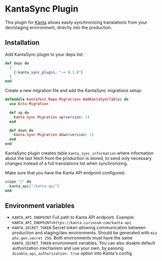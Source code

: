 # KantaSync Plugin

This plugin for [Kanta](https://github.com/curiosum-dev/kanta) allows easily synchronizing translations from your dev/staging environment, directly into the production.

## Installation

Add KantaSync plugin to your deps list:
```elixir
def deps do
  [
    {:kanta_sync_plugin, "~> 0.1.0"}
  ]
end
```

Create a new migration file and add the KantaSync migrations setup:

```elixir 
defmodule KantaTest.Repo.Migrations.AddKantaSyncTables do
  use Ecto.Migration

  def up do
    Kanta.Sync.Migration.up(version: 1)
  end

  def down do
    Kanta.Sync.Migration.down(version: 1)
  end
end
```

KantaSync plugin creates table `kanta_sync_information` where information about the last fetch from the production is stored, to send only necessary changes instead of a full translations list when synchronizing. 

Make sure that you have the Kanta API endpoint configured:

```elixir
scope "/" do 
  kanta_api("/kanta-api")
end 
```

## Environment variables

- `KANTA_API_ENDPOINT`
  Full path to Kanta API endpoint. 
  Example: `KANTA_API_ENDPOINT=https://kanta.curiosum.com/kanta-api`
- `KANTA_SECRET_TOKEN`
  Secret token allowing communication between production and staging/dev environments. Should be generated with `mix phx.gen.secret 256`.
  Both environments must have the same `KANTA_SECRET_TOKEN` environment variables. You can also disable default authorization mechanism and use your own, by passing `disable_api_authorization: true` option into Kanta's config.

